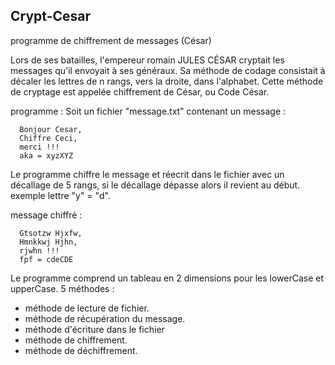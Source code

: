 ## Crypt-Cesar
programme de chiffrement de messages (César)

Lors de ses batailles, l'empereur romain JULES CÉSAR cryptait les messages qu'il envoyait à ses généraux.
Sa méthode de codage consistait à décaler les lettres de n rangs, vers la droite, dans l'alphabet.
Cette méthode de cryptage est appelée chiffrement de César, ou Code César.

programme :
Soit un fichier "message.txt" contenant un message :

      Bonjour Cesar,
      Chiffre Ceci,
      merci !!!
      aka = xyzXYZ
      
Le programme chiffre le message et réecrit dans le fichier avec un décallage de 5 rangs,
si le décallage dépasse alors il revient au début. exemple lettre "y" = "d".

message chiffré :

      Gtsotzw Hjxfw,
      Hmnkkwj Hjhn,
      rjwhn !!!
      fpf = cdeCDE
      
Le programme comprend un tableau en 2 dimensions pour les lowerCase et upperCase.
5 méthodes :

  - méthode de lecture de fichier.
  - méthode de récupération du message.
  - méthode d'écriture dans le fichier
  - méthode de chiffrement.
  - méthode de déchiffrement.
